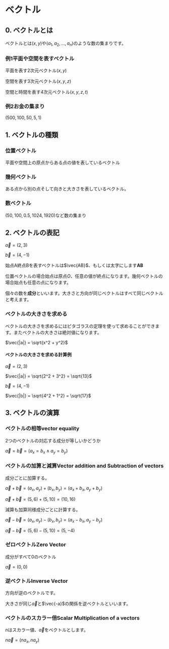 # ベクトル

## 0. ベクトルとは

ベクトルとは$(x, y)$や$(a_1, a_2,...,a_n)$のような数の集まりです。

### 例1平面や空間を表すベクトル

平面を表す2次元ベクトル$(x, y)$

空間を表す3次元ベクトル$(x, y, z)$

空間と時間を表す4次元ベクトル$(x, y, z, t)$

### 例2お金の集まり

$(500, 100, 50, 5, 1)$


## 1. ベクトルの種類

### 位置ベクトル

平面や空間上の原点からある点の値を表しているベクトル

### 幾何ベクトル

ある点から別の点そして向きと大きさを表しているベクトル。

### 数ベクトル

$(50, 100, 0.5, 1024, 1920)$など数の集まり

## 2. ベクトルの表記

$\vec{a} = (2, 3)$

$\vec{b} = (4, -1)$

始点A終点Bを表すベクトルは$\vec{AB}$、もしくは太字にします**AB**

位置ベクトルの場合始点は原点$O$、任意の値が終点になります。幾何ベクトルの場合始点も任意の点になります。

個々の数を**成分**といいます。大きさと方向が同じベクトルはすべて同じベクトルと考えます。

### ベクトルの大きさを求める

ベクトルの大きさを求めるにはピタゴラスの定理を使って求めることができます。またベクトルの大きさは絶対値になります。

$\vec{|a|} = \sqrt{x^2 + y^2}$

#### ベクトルの大きさを求める計算例

$\vec{a} = (2, 3)$

$\vec{|a|} = \sqrt{2^2 + 3^2} = \sqrt{13}$

$\vec{b} = (4, -1)$

$\vec{|b|} = \sqrt{4^2 + 1^2} = \sqrt{17}$

## 3. ベクトルの演算

### ベクトルの相等vector equality

2つのベクトルの対応する成分が等しいかどうか

$\vec{a} = \vec{b} = (a_x = b_x \wedge a_y = b_y)$

### ベクトルの加算と減算Vector addition and Subtraction of vectors

成分ごとに加算する。

$\vec{a} + \vec{b} = (a_x, a_y) + (b_x, b_y) = (a_x + b_x, a_y + b_y)$

$\vec{a} + \vec{b} = (5, 6) + (5, 10) = (10, 16)$

減算も加算同様成分ごとに計算する。

$\vec{a} - \vec{b} = (a_x, a_y) - (b_x, b_y) = (a_x - b_x, a_y - b_y)$

$\vec{a} - \vec{b} = (5, 6) - (5, 10) = (5, -4)$

### ゼロベクトルZero Vector

成分がすべて0のベクトル

$\vec{a} = (0, 0)$

### 逆ベクトルInverse Vector

方向が逆のベクトルです。

大きさが同じ$\vec{a}$と$\vec{-a}$の関係を逆ベクトルといいます。

### ベクトルのスカラー倍Scalar Multiplication of a vectors

$n$はスカラー値、$\vec{a}$をベクトルとします。

$n\vec{a} = (na_x, na_y)$

